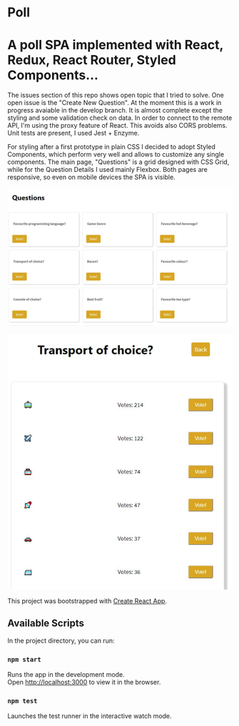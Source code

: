 # Poll

# A poll SPA implemented with React, Redux, React Router, Styled Components...

The issues section of this repo shows open topic that I tried to solve.
One open issue is the "Create New Question". At the moment this is a work in progress avaiable in the develop branch.
It is almost complete except the styling and some validation check on data.
In order to connect to the remote API, I'm using the proxy feature of React. This avoids also CORS problems.
Unit tests are present, I used Jest + Enzyme.

For styling after a first prototype in plain CSS I decided to adopt Styled Components, which perform very well and allows to customize any single components.
The main page, "Questions" is a grid designed with CSS Grid, while for the Question Details I used mainly Flexbox.
Both pages are responsive, so even on mobile devices the SPA is visible.

![Poll Demo: Questions](/demo/poll_questions.jpg)

![Poll Demo: Question Detail](/demo/poll_question_details.jpg)

This project was bootstrapped with [Create React App](https://github.com/facebook/create-react-app).

## Available Scripts

In the project directory, you can run:

### `npm start`

Runs the app in the development mode.<br>
Open [http://localhost:3000](http://localhost:3000) to view it in the browser.

### `npm test`

Launches the test runner in the interactive watch mode.<br>
